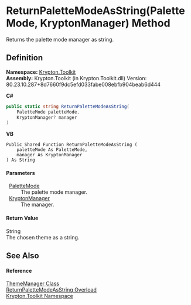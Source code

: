 # ReturnPaletteModeAsString(PaletteMode, KryptonManager) Method


Returns the palette mode manager as string.



## Definition
**Namespace:** <a href="79d2eac2-21f4-54ff-7552-b20c33c30600.md">Krypton.Toolkit</a>  
**Assembly:** Krypton.Toolkit (in Krypton.Toolkit.dll) Version: 80.23.10.287+8d7660f9dc5efd033fabe008ebfb904beab6d444

**C#**
``` C#
public static string ReturnPaletteModeAsString(
	PaletteMode paletteMode,
	KryptonManager? manager
)
```
**VB**
``` VB
Public Shared Function ReturnPaletteModeAsString ( 
	paletteMode As PaletteMode,
	manager As KryptonManager
) As String
```



#### Parameters
<dl><dt>  <a href="5a763116-fcba-0451-7e14-4d1c25fa237f.md">PaletteMode</a></dt><dd>The palette mode manager.</dd><dt>  <a href="fd000c89-b24b-9dde-c880-bccf31b10060.md">KryptonManager</a></dt><dd>The manager.</dd></dl>

#### Return Value
String  
The chosen theme as a string.

## See Also


#### Reference
<a href="c3557dc0-134b-b1fa-5e72-c57856c5b309.md">ThemeManager Class</a>  
<a href="09053d7b-5671-44b1-b10d-ef06f1670c3f.md">ReturnPaletteModeAsString Overload</a>  
<a href="79d2eac2-21f4-54ff-7552-b20c33c30600.md">Krypton.Toolkit Namespace</a>  
